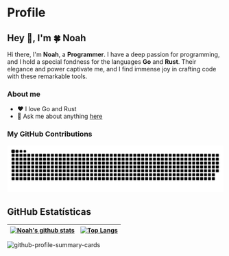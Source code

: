 # Profile

## Hey 👋, I'm 🍀 Noah

Hi there, I'm **Noah**, a **Programmer**.
I have a deep passion for programming, and I hold a special fondness for the languages **Go** and **Rust**. Their elegance and power captivate me, and I find immense joy in crafting code with these remarkable tools.

### About me

- ❤️ I love Go and Rust
- 💬 Ask me about anything [here](https://github.com/upupnoah/upupnoah/issues)

<!-- ### Contact me -->

### My GitHub Contributions

![github-contribution-grid-snake](https://raw.githubusercontent.com/upupnoah/upupnoah/output/github-snake.svg)

## **GitHub Estatísticas**

| [![Noah's github stats](https://github-readme-stats.vercel.app/api?username=upupnoah&show_icons=true&include_all_commits=true&theme=buefy&hide_border=true)](https://github.com/anuraghazra/github-readme-stats)  |[![Top Langs](https://github-readme-stats.vercel.app/api/top-langs/?username=upupnoah&layout=compact&theme=buefy&hide_border=true)](https://github.com/anuraghazra/github-readme-stats)|
| ------------- | ------------- |

![github-profile-summary-cards](https://github-profile-summary-cards.vercel.app/api/cards/profile-details?username=upupnoah&theme=buefy)
